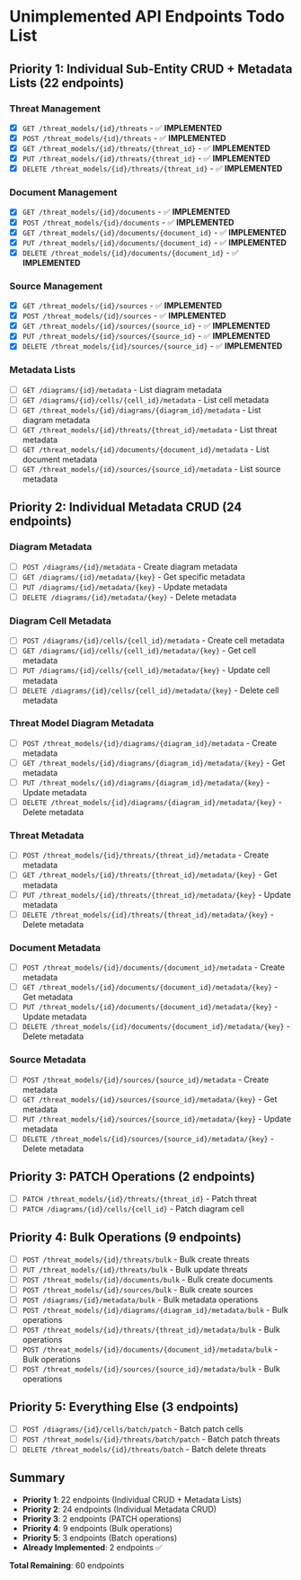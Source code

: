 # Unimplemented API Endpoints Todo List

## Priority 1: Individual Sub-Entity CRUD + Metadata Lists (22 endpoints)

### Threat Management
- [x] `GET /threat_models/{id}/threats` - ✅ **IMPLEMENTED**
- [x] `POST /threat_models/{id}/threats` - ✅ **IMPLEMENTED**
- [x] `GET /threat_models/{id}/threats/{threat_id}` - ✅ **IMPLEMENTED**
- [x] `PUT /threat_models/{id}/threats/{threat_id}` - ✅ **IMPLEMENTED**
- [x] `DELETE /threat_models/{id}/threats/{threat_id}` - ✅ **IMPLEMENTED**

### Document Management
- [x] `GET /threat_models/{id}/documents` - ✅ **IMPLEMENTED**
- [x] `POST /threat_models/{id}/documents` - ✅ **IMPLEMENTED**
- [x] `GET /threat_models/{id}/documents/{document_id}` - ✅ **IMPLEMENTED**
- [x] `PUT /threat_models/{id}/documents/{document_id}` - ✅ **IMPLEMENTED**
- [x] `DELETE /threat_models/{id}/documents/{document_id}` - ✅ **IMPLEMENTED**

### Source Management
- [x] `GET /threat_models/{id}/sources` - ✅ **IMPLEMENTED**
- [x] `POST /threat_models/{id}/sources` - ✅ **IMPLEMENTED**
- [x] `GET /threat_models/{id}/sources/{source_id}` - ✅ **IMPLEMENTED**
- [x] `PUT /threat_models/{id}/sources/{source_id}` - ✅ **IMPLEMENTED**
- [x] `DELETE /threat_models/{id}/sources/{source_id}` - ✅ **IMPLEMENTED**

### Metadata Lists
- [ ] `GET /diagrams/{id}/metadata` - List diagram metadata
- [ ] `GET /diagrams/{id}/cells/{cell_id}/metadata` - List cell metadata
- [ ] `GET /threat_models/{id}/diagrams/{diagram_id}/metadata` - List diagram metadata
- [ ] `GET /threat_models/{id}/threats/{threat_id}/metadata` - List threat metadata
- [ ] `GET /threat_models/{id}/documents/{document_id}/metadata` - List document metadata
- [ ] `GET /threat_models/{id}/sources/{source_id}/metadata` - List source metadata

## Priority 2: Individual Metadata CRUD (24 endpoints)

### Diagram Metadata
- [ ] `POST /diagrams/{id}/metadata` - Create diagram metadata
- [ ] `GET /diagrams/{id}/metadata/{key}` - Get specific metadata  
- [ ] `PUT /diagrams/{id}/metadata/{key}` - Update metadata
- [ ] `DELETE /diagrams/{id}/metadata/{key}` - Delete metadata

### Diagram Cell Metadata
- [ ] `POST /diagrams/{id}/cells/{cell_id}/metadata` - Create cell metadata
- [ ] `GET /diagrams/{id}/cells/{cell_id}/metadata/{key}` - Get cell metadata
- [ ] `PUT /diagrams/{id}/cells/{cell_id}/metadata/{key}` - Update cell metadata  
- [ ] `DELETE /diagrams/{id}/cells/{cell_id}/metadata/{key}` - Delete cell metadata

### Threat Model Diagram Metadata
- [ ] `POST /threat_models/{id}/diagrams/{diagram_id}/metadata` - Create metadata
- [ ] `GET /threat_models/{id}/diagrams/{diagram_id}/metadata/{key}` - Get metadata
- [ ] `PUT /threat_models/{id}/diagrams/{diagram_id}/metadata/{key}` - Update metadata
- [ ] `DELETE /threat_models/{id}/diagrams/{diagram_id}/metadata/{key}` - Delete metadata

### Threat Metadata
- [ ] `POST /threat_models/{id}/threats/{threat_id}/metadata` - Create metadata
- [ ] `GET /threat_models/{id}/threats/{threat_id}/metadata/{key}` - Get metadata
- [ ] `PUT /threat_models/{id}/threats/{threat_id}/metadata/{key}` - Update metadata
- [ ] `DELETE /threat_models/{id}/threats/{threat_id}/metadata/{key}` - Delete metadata

### Document Metadata
- [ ] `POST /threat_models/{id}/documents/{document_id}/metadata` - Create metadata  
- [ ] `GET /threat_models/{id}/documents/{document_id}/metadata/{key}` - Get metadata
- [ ] `PUT /threat_models/{id}/documents/{document_id}/metadata/{key}` - Update metadata
- [ ] `DELETE /threat_models/{id}/documents/{document_id}/metadata/{key}` - Delete metadata

### Source Metadata
- [ ] `POST /threat_models/{id}/sources/{source_id}/metadata` - Create metadata
- [ ] `GET /threat_models/{id}/sources/{source_id}/metadata/{key}` - Get metadata  
- [ ] `PUT /threat_models/{id}/sources/{source_id}/metadata/{key}` - Update metadata
- [ ] `DELETE /threat_models/{id}/sources/{source_id}/metadata/{key}` - Delete metadata

## Priority 3: PATCH Operations (2 endpoints)

- [ ] `PATCH /threat_models/{id}/threats/{threat_id}` - Patch threat
- [ ] `PATCH /diagrams/{id}/cells/{cell_id}` - Patch diagram cell

## Priority 4: Bulk Operations (9 endpoints)

- [ ] `POST /threat_models/{id}/threats/bulk` - Bulk create threats
- [ ] `PUT /threat_models/{id}/threats/bulk` - Bulk update threats
- [ ] `POST /threat_models/{id}/documents/bulk` - Bulk create documents
- [ ] `POST /threat_models/{id}/sources/bulk` - Bulk create sources
- [ ] `POST /diagrams/{id}/metadata/bulk` - Bulk metadata operations
- [ ] `POST /threat_models/{id}/diagrams/{diagram_id}/metadata/bulk` - Bulk operations
- [ ] `POST /threat_models/{id}/threats/{threat_id}/metadata/bulk` - Bulk operations
- [ ] `POST /threat_models/{id}/documents/{document_id}/metadata/bulk` - Bulk operations
- [ ] `POST /threat_models/{id}/sources/{source_id}/metadata/bulk` - Bulk operations

## Priority 5: Everything Else (3 endpoints)

- [ ] `POST /diagrams/{id}/cells/batch/patch` - Batch patch cells
- [ ] `POST /threat_models/{id}/threats/batch/patch` - Batch patch threats
- [ ] `DELETE /threat_models/{id}/threats/batch` - Batch delete threats

## Summary
- **Priority 1**: 22 endpoints (Individual CRUD + Metadata Lists)
- **Priority 2**: 24 endpoints (Individual Metadata CRUD) 
- **Priority 3**: 2 endpoints (PATCH operations)
- **Priority 4**: 9 endpoints (Bulk operations)
- **Priority 5**: 3 endpoints (Batch operations)
- **Already Implemented**: 2 endpoints ✅

**Total Remaining**: 60 endpoints